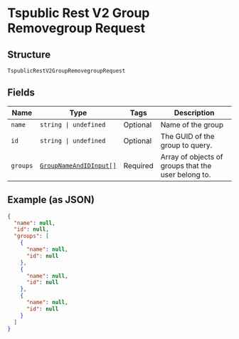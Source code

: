 
# Tspublic Rest V2 Group Removegroup Request

## Structure

`TspublicRestV2GroupRemovegroupRequest`

## Fields

| Name | Type | Tags | Description |
|  --- | --- | --- | --- |
| `name` | `string \| undefined` | Optional | Name of the group |
| `id` | `string \| undefined` | Optional | The GUID of the group to query. |
| `groups` | [`GroupNameAndIDInput[]`](../../doc/models/group-name-and-id-input.md) | Required | Array of objects of groups that the user belong to. |

## Example (as JSON)

```json
{
  "name": null,
  "id": null,
  "groups": [
    {
      "name": null,
      "id": null
    },
    {
      "name": null,
      "id": null
    },
    {
      "name": null,
      "id": null
    }
  ]
}
```

